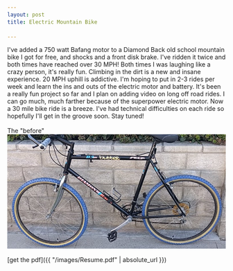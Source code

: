 ```yaml
---
layout: post
title: Electric Mountain Bike

---
```

I've added a 750 watt Bafang motor to a Diamond Back old school mountain bike I got for free, and shocks and a front disk brake.  I've ridden it twice and both times have reached over 30 MPH!  Both times I was laughing like a crazy person, it's really fun.  Climbing in the dirt is a new and insane experience.  20 MPH uphill is addictive.  I'm hoping to put in 2-3 rides per week and learn the ins and outs of the electric motor and battery.  It's been a really fun project so far and I plan on adding video on long off road rides. I can go much, much farther because of the superpower electric motor.  Now a 30 mile bike ride is a breeze.  I've had technical difficulties on each ride so hopefully I'll get in the groove soon.  Stay tuned!<br><br>
The "before"
![bike](/images/bike.jpg)

[get the pdf]({{ "/images/Resume.pdf" | absolute_url }})
